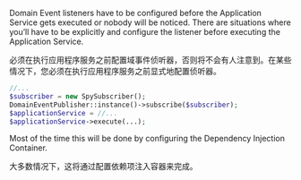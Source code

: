 Domain Event listeners have to be configured before the Application Service gets executed or nobody will be noticed. There are situations where you’ll have to be explicitly and configure the listener before executing the Application Service.

必须在执行应用程序服务之前配置域事件侦听器，否则将不会有人注意到。在某些情况下，您必须在执行应用程序服务之前显式地配置侦听器。

```php
//...
$subscriber = new SpySubscriber();
DomainEventPublisher::instance()->subscribe($subscriber);
$applicationService = //...
$applicationService->execute(...);
```

Most of the time this will be done by configuring the Dependency Injection Container.

大多数情况下，这将通过配置依赖项注入容器来完成。

